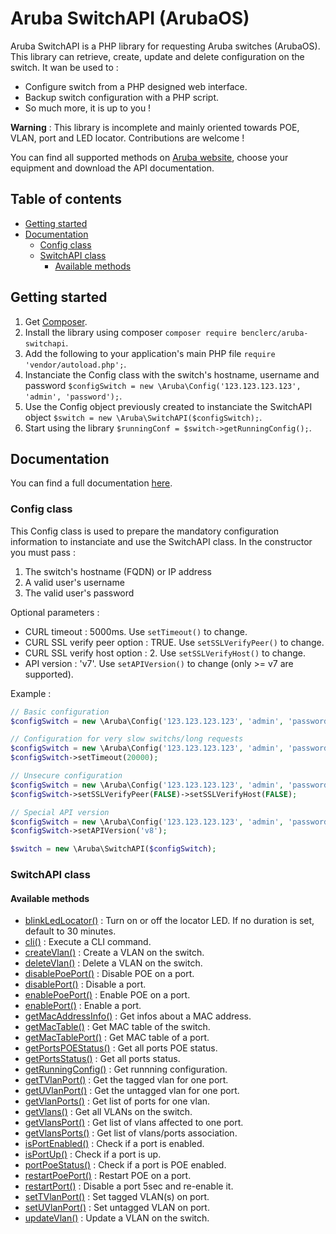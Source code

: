 # Aruba SwitchAPI (ArubaOS)

Aruba SwitchAPI is a PHP library for requesting Aruba switches (ArubaOS). This library can retrieve, create, update and delete configuration on the switch. It wan be used to :

* Configure switch from a PHP designed web interface.
* Backup switch configuration with a PHP script.
* So much more, it is up to you !

**Warning** : This library is incomplete and mainly oriented towards POE, VLAN, port and LED locator. Contributions are welcome !

You can find all supported methods on [Aruba website](https://h10145.www1.hpe.com/Downloads/ProductsList.aspx), choose your equipment and download the API documentation.

## Table of contents

<!--ts-->
   * [Getting started](#getting-started)
   * [Documentation](#documentation)
      * [Config class](#config-class)
      * [SwitchAPI class](#switchapi-class)
         * [Available methods](#available-methods)
<!--te-->

## Getting started

1. Get [Composer](http://getcomposer.org/).
2. Install the library using composer `composer require benclerc/aruba-switchapi`.
3. Add the following to your application's main PHP file `require 'vendor/autoload.php';`.
4. Instanciate the Config class with the switch's hostname, username and password `$configSwitch = new \Aruba\Config('123.123.123.123', 'admin', 'password');`.
5. Use the Config object previously created to instanciate the SwitchAPI object `$switch = new \Aruba\SwitchAPI($configSwitch);`.
6. Start using the library `$runningConf = $switch->getRunningConfig();`.

## Documentation

You can find a full documentation [here](https://benclerc.github.io/Aruba-SwitchAPI/).

### Config class

This Config class is used to prepare the mandatory configuration information to instanciate and use the SwitchAPI class. In the constructor you must pass :

1. The switch's hostname (FQDN) or IP address
2. A valid user's username
3. The valid user's password

Optional parameters :

* CURL timeout : 5000ms. Use `setTimeout()` to change.
* CURL SSL verify peer option : TRUE. Use `setSSLVerifyPeer()` to change.
* CURL SSL verify host option : 2. Use `setSSLVerifyHost()` to change.
* API version : 'v7'. Use `setAPIVersion()` to change (only >= v7 are supported).

Example :

```php
// Basic configuration
$configSwitch = new \Aruba\Config('123.123.123.123', 'admin', 'password');

// Configuration for very slow switchs/long requests
$configSwitch = new \Aruba\Config('123.123.123.123', 'admin', 'password');
$configSwitch->setTimeout(20000);

// Unsecure configuration
$configSwitch = new \Aruba\Config('123.123.123.123', 'admin', 'password');
$configSwitch->setSSLVerifyPeer(FALSE)->setSSLVerifyHost(FALSE);

// Special API version
$configSwitch = new \Aruba\Config('123.123.123.123', 'admin', 'password');
$configSwitch->setAPIVersion('v8');

$switch = new \Aruba\SwitchAPI($configSwitch);
```

### SwitchAPI class

#### Available methods

* [blinkLedLocator()](classes/Aruba-SwitchAPI.html#method_blinkLedLocator) : Turn on or off the locator LED. If no duration is set, default to 30 minutes.
* [cli()](classes/Aruba-SwitchAPI.html#method_cli) : Execute a CLI command.
* [createVlan()](classes/Aruba-SwitchAPI.html#method_createVlan) : Create a VLAN on the switch.
* [deleteVlan()](classes/Aruba-SwitchAPI.html#method_deleteVlan) : Delete a VLAN on the switch.
* [disablePoePort()](classes/Aruba-SwitchAPI.html#method_disablePoePort) : Disable POE on a port.
* [disablePort()](classes/Aruba-SwitchAPI.html#method_disablePort) : Disable a port.
* [enablePoePort()](classes/Aruba-SwitchAPI.html#method_enablePoePort) : Enable POE on a port.
* [enablePort()](classes/Aruba-SwitchAPI.html#method_enablePort) : Enable a port.
* [getMacAddressInfo()](classes/Aruba-SwitchAPI.html#method_getMacAddressInfo) : Get infos about a MAC address.
* [getMacTable()](classes/Aruba-SwitchAPI.html#method_getMacTable) : Get MAC table of the switch.
* [getMacTablePort()](classes/Aruba-SwitchAPI.html#method_getMacTablePort) : Get MAC table of a port.
* [getPortsPOEStatus()](classes/Aruba-SwitchAPI.html#method_getPortsPOEStatus) : Get all ports POE status.
* [getPortsStatus()](classes/Aruba-SwitchAPI.html#method_getPortsStatus) : Get all ports status.
* [getRunningConfig()](classes/Aruba-SwitchAPI.html#method_getRunningConfig) : Get runnning configuration.
* [getTVlanPort()](classes/Aruba-SwitchAPI.html#method_getTVlanPort) : Get the tagged vlan for one port.
* [getUVlanPort()](classes/Aruba-SwitchAPI.html#method_getUVlanPort) : Get the untagged vlan for one port.
* [getVlanPorts()](classes/Aruba-SwitchAPI.html#method_getVlanPorts) : Get list of ports for one vlan.
* [getVlans()](classes/Aruba-SwitchAPI.html#method_getVlans) : Get all VLANs on the switch.
* [getVlansPort()](classes/Aruba-SwitchAPI.html#method_getVlansPort) : Get list of vlans affected to one port.
* [getVlansPorts()](classes/Aruba-SwitchAPI.html#method_getVlansPorts) : Get list of vlans/ports association.
* [isPortEnabled()](classes/Aruba-SwitchAPI.html#method_isPortEnabled) : Check if a port is enabled.
* [isPortUp()](classes/Aruba-SwitchAPI.html#method_isPortUp) : Check if a port is up.
* [portPoeStatus()](classes/Aruba-SwitchAPI.html#method_portPoeStatus) : Check if a port is POE enabled.
* [restartPoePort()](classes/Aruba-SwitchAPI.html#method_restartPoePort) : Restart POE on a port.
* [restartPort()](classes/Aruba-SwitchAPI.html#method_restartPort) : Disable a port 5sec and re-enable it.
* [setTVlanPort()](classes/Aruba-SwitchAPI.html#method_setTVlanPort) : Set tagged VLAN(s) on port.
* [setUVlanPort()](classes/Aruba-SwitchAPI.html#method_setUVlanPort) : Set untagged VLAN on port.
* [updateVlan()](classes/Aruba-SwitchAPI.html#method_updateVlan) : Update a VLAN on the switch.
